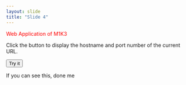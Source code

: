 ```yaml
---
layout: slide
title: "Slide 4"
---
```

<p style="color:red">Web Application of M1K3</p>

<!DOCTYPE html>
<html>
<body>

<p>Click the button to display the hostname and port number of the current URL.</p>

<button onclick="myFunction()">Try it</button>

<p id="demo"></p>

<script>
function myFunction() {
  var x = location.host;
  document.getElementById("demo").innerHTML = x;
}
</script>

</body>
</html>


If you can see this, done me
